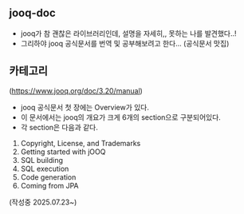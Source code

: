 ## jooq-doc
- jooq가 참 괜찮은 라이브러리인데, 설명을 자세히,,  못하는 나를 발견했다..!
- 그리하야 jooq 공식문서를 번역 및 공부해보려고 한다... (공식문서 맛집)

## 카테고리
(https://www.jooq.org/doc/3.20/manual)
- jooq 공식문서 첫 장에는 Overview가 있다.
- 이 문서에서는 jooq의 개요가 크게 6개의 section으로 구분되어있다.
- 각 section은 다음과 같다.

1. Copyright, License, and Trademarks
2. Getting started with jOOQ
3. SQL building
4. SQL execution
5. Code generation
6. Coming from JPA

(작성중 2025.07.23~)